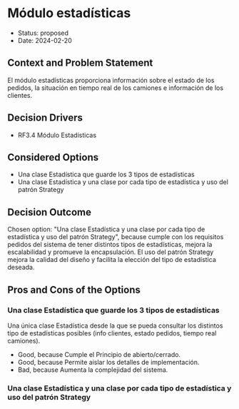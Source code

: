 # Módulo estadísticas

* Status: proposed
* Date: 2024-02-20

## Context and Problem Statement

El módulo estadísticas proporciona información sobre el estado de los pedidos, la situación en tiempo real de los camiones e información de los clientes.

## Decision Drivers

* RF3.4 Módulo Estadísticas

## Considered Options

* Una clase Estadística que guarde los 3 tipos de estadísticas
* Una clase Estadística y una clase por cada tipo de estadística y uso del patrón Strategy

## Decision Outcome

Chosen option: 
"Una clase Estadística y una clase por cada tipo de estadística y uso del patrón Strategy", because cumple con los requisitos pedidos del sistema de tener distintos tipos de estadísticas, mejora la escalabilidad y promueve la encapsulación. El uso del patrón Strategy mejora la calidad del diseño y facilita la elección del tipo de estadística deseada.

## Pros and Cons of the Options
### Una clase Estadística que guarde los 3 tipos de estadísticas
Una única clase Estadística desde la que se pueda consultar los distintos tipo de estadísticas posibles (info clientes, estado pedidos, tiempo real camiones).

* Good, because Cumple el Principio de abierto/cerrado.
* Good, because Permite aislar los detalles de implementación.
* Bad, because Aumenta la complejidad del sistema.


### Una clase Estadística y una clase por cada tipo de estadística y uso del patrón Strategy

